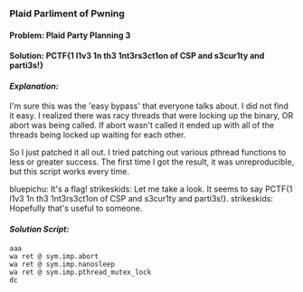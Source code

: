 ### Plaid Parliment of Pwning
#### Problem: Plaid Party Planning 3
#### Solution: PCTF{1 l1v3 1n th3 1nt3rs3ct1on of CSP and s3cur1ty and parti3s!}

#### _Explanation:_

I'm sure this was the 'easy bypass' that everyone talks about. I did not find it easy. I realized there was racy threads that were locking up the binary, OR abort was being called. If abort wasn't called it ended up with all of the threads being locked up waiting for each other.

So I just patched it all out. I tried patching out various pthread functions to less or greater success. The first time I got the result, it was unreproducible, but this script works every time.

bluepichu: It's a flag!
strikeskids: Let me take a look. It seems to say
	PCTF{1 l1v3 1n th3 1nt3rs3ct1on of CSP and s3cur1ty and parti3s!}.
strikeskids: Hopefully that's useful to someone.


#### _Solution Script:_

    aaa
    wa ret @ sym.imp.abort
    wa ret @ sym.imp.nanosleep
    wa ret @ sym.imp.pthread_mutex_lock
    dc


